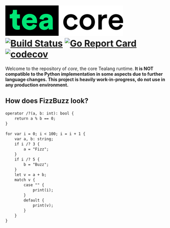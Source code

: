 # ![tea core](https://raw.githubusercontent.com/tealang/core/master/docs/logo.png) [![Build Status](https://travis-ci.org/tealang/core.svg?branch=master)](https://travis-ci.org/tealang/core) [![Go Report Card](https://goreportcard.com/badge/github.com/tealang/core)](https://goreportcard.com/report/github.com/tealang/core)  [![codecov](https://codecov.io/gh/tealang/core/branch/master/graph/badge.svg)](https://codecov.io/gh/tealang/core)

Welcome to the repository of *core*, the core Tealang runtime. **It is NOT compatible to the Python implementation in some aspects due to further language changes. This project is heavily work-in-progress, do not use in any production environment.**

## How does FizzBuzz look?
```tea
operator /?(a, b: int): bool {
    return a % b == 0;
}

for var i = 0; i < 100; i = i + 1 {
    var a, b: string;
    if i /? 3 {
        a = "Fizz";
    }
    if i /? 5 {
        b = "Buzz";
    }
    let v = a + b;
    match v {
        case "" {
            print(i);
        }
        default {
            print(v);
        }
    }
}
```
